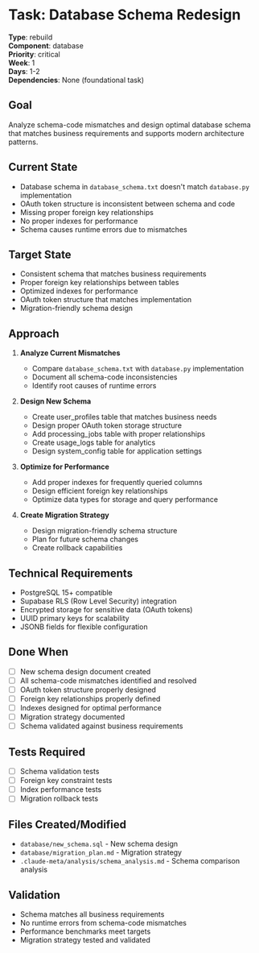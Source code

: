 # Task: Database Schema Redesign

**Type**: rebuild  
**Component**: database  
**Priority**: critical  
**Week**: 1  
**Days**: 1-2  
**Dependencies**: None (foundational task)

## Goal
Analyze schema-code mismatches and design optimal database schema that matches business requirements and supports modern architecture patterns.

## Current State
- Database schema in `database_schema.txt` doesn't match `database.py` implementation
- OAuth token structure is inconsistent between schema and code
- Missing proper foreign key relationships
- No proper indexes for performance
- Schema causes runtime errors due to mismatches

## Target State
- Consistent schema that matches business requirements
- Proper foreign key relationships between tables
- Optimized indexes for performance
- OAuth token structure that matches implementation
- Migration-friendly schema design

## Approach
1. **Analyze Current Mismatches**
   - Compare `database_schema.txt` with `database.py` implementation
   - Document all schema-code inconsistencies
   - Identify root causes of runtime errors

2. **Design New Schema**
   - Create user_profiles table that matches business needs
   - Design proper OAuth token storage structure
   - Add processing_jobs table with proper relationships
   - Create usage_logs table for analytics
   - Design system_config table for application settings

3. **Optimize for Performance**
   - Add proper indexes for frequently queried columns
   - Design efficient foreign key relationships
   - Optimize data types for storage and query performance

4. **Create Migration Strategy**
   - Design migration-friendly schema structure
   - Plan for future schema changes
   - Create rollback capabilities

## Technical Requirements
- PostgreSQL 15+ compatible
- Supabase RLS (Row Level Security) integration
- Encrypted storage for sensitive data (OAuth tokens)
- UUID primary keys for scalability
- JSONB fields for flexible configuration

## Done When
- [ ] New schema design document created
- [ ] All schema-code mismatches identified and resolved
- [ ] OAuth token structure properly designed
- [ ] Foreign key relationships properly defined
- [ ] Indexes designed for optimal performance
- [ ] Migration strategy documented
- [ ] Schema validated against business requirements

## Tests Required
- [ ] Schema validation tests
- [ ] Foreign key constraint tests
- [ ] Index performance tests
- [ ] Migration rollback tests

## Files Created/Modified
- `database/new_schema.sql` - New schema design
- `database/migration_plan.md` - Migration strategy
- `.claude-meta/analysis/schema_analysis.md` - Schema comparison analysis

## Validation
- Schema matches all business requirements
- No runtime errors from schema-code mismatches
- Performance benchmarks meet targets
- Migration strategy tested and validated